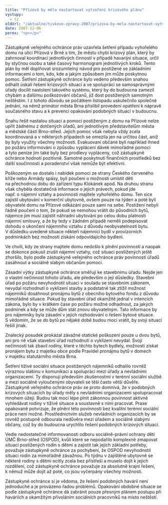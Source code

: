 ```yaml
---
title: "Přízová by měla nastartovat vytvoření krizového plánu"
vystupy:
  - tz
oldUrl: "/aktualne/tiskove-zpravy-2007/prizova-by-mela-nastartovat-vytvoreni-krizoveho-planu"
date: 2007-12-06
perex: "<p></p>"
---
```


<!-- imported from the old website -->

<p class="Normln-web">Zástupkyně veřejného ochránce práv uzavřela šetření případu vyhořelého domu na ulici Přízová v Brně s tím, že městu chybí krizový plán, který by zahrnoval koordinaci jednotlivých činností v případě havarijní situace, určil by styčnou osobu a také časový harmonogram jednotlivých kroků. Tento plán by měl doplňovat srozumitelný návod pro postižené se základními informacemi o tom, kdo, kde a jakým způsobem jim může poskytnou pomoc. Šetření zástupkyně ochránce bylo vedeno především snahou odhalit úskalí řešení krizových situací a ve spolupráci se samosprávnými úřady docílit nastolení takového systému, který by do budoucna zamezil chybám a dalšímu poškozování občanů, již dost postižených samotným neštěstím. I z tohoto důvodu se počátkem listopadu uskutečnilo společné jednání, na němž primátor města Brna přislíbil provedení opatření k nápravě současného stavu a k prevenci opakování podobných situací v budoucnu.</p><p class="Normln-web">Snahu řešit nastalou situaci a pomoci postiženým z domu na Přízové nelze upřít žádnému z dotčených úřadů, ani jednotlivým představitelům města a městské části Brno-střed. Jejich pomoc však nebyla vždy zcela koordinovaná a v některých případech se omezila jen na určitou část, aniž by byly využity všechny možnosti. Evakuovaní občané byli například ihned po požáru informováni o způsobu vyplácení dávek mimořádné pomoci a tyto peníze jim také byly bez prodlevy vypláceny, což zástupkyně ochránce hodnotí pozitivně. Samotné poskytnutí finančních prostředků bez další součinnosti a poradenství však nemůže být efektivní.</p><p class="Normln-web">Poškozeným se dostalo i nabídek pomoci ze strany Českého červeného kříže nebo Armády spásy, byli poučeni o možnosti umístit děti na přechodnou dobu do zařízení typu Klokánek apod. Na druhou stranu však chyběla dostatečná informace o jejich právech, pokud jde např. o nájemní vztahy a povinnosti majitele vyhořelého domu. Ten sice zajistil ubytování v komerční ubytovně, ovšem pouze na týden a poté byli obyvatelé domu na Přízové odkázáni pouze sami na sebe. Postižení nebyli řádně poučeni o tom, že pokud se nemohou vrátit do původních bytů, nájemce jim musí zajistit náhradní ubytování po celou dobu platnosti nájemní smlouvy, a že by tedy v žádném případě neměli podepisovat dohodu o ukončení nájemního vztahu z důvodu neobyvatelnosti bytu. V důsledku uvedené situace někteří nájemníci bydlí v provizorních podmínkách bez možnosti získání odpovídajícího bydlení.</p><p class="Normln-web">Ve chvíli, kdy ze strany majitele domu nedošlo k plnění povinností a naopak se dokonce pokusil zrušit nájemní vztahy, což situaci postižených ještě zhoršilo, bylo podle zástupkyně veřejného ochránce práv povinností úřadů zasáhnout a sociálně slabým občanům pomoci.</p><p class="Normln-web">Zásadní výtky zástupkyně ochránce směřují ke stavebnímu úřadu. Nejde jen o vlastní nečinnost tohoto úřadu, ale především o její důsledky. Stavební úřad po požáru nevyhodnotil situaci v souladu se stavebním zákonem, nevydal rozhodnutí o vyklizení stavby a podstatně tak ztížil možnost nájemníků dosáhnout pronájmu bytů z obecního bytového fondu z důvodu mimořádné situace. Pokud by stavební úřad okamžitě jednal v intencích zákona, bylo by v krátkém čase po požáru možné odhadnout, za jakých podmínek a kdy se může dům stát znovu obyvatelným. Tato informace by pro nájemníky byla zásadní v jejich rozhodování o řešení bytové situace. S vědomím, že se do bytů po nějaké době budou moci vrátit, by svoji situaci řešili jinak.</p><p class="Normln-web">Znalecký posudek prokázal závažné statické poškození pouze u dvou bytů, ani pro ně však stavební úřad rozhodnutí o vyklizení nevydal. Svojí nečinností tak zbavil rodiny, které v těchto bytech bydlely, možnosti získat pronájem bytu z majetku obce podle Pravidel pronájmu bytů v domech v majetku statutárního města Brna.</p><p class="Normln-web">Šetření tíživé sociální situace postižených nájemníků odhalilo rovněž výraznou slabinu v komunikaci a spolupráci mezi úřady a nevládními organizacemi. Ty disponují především zkušenostmi v terénní sociální službě a mezi sociálně vyloučenými obyvateli se těší často větší důvěře. Zástupkyně veřejného ochránce práv se proto domnívá, že v podobných krizových situacích by úřady měly s nevládními organizacemi spolupracovat mnohem úžeji. Budou tak moci lépe plnit zákonnou povinnost aktivně vyhledávat rodiny v tíživé situace a soustavně s nimi pracovat. Praxe opakovaně potvrzuje, že plnění této povinnosti bez kvalitní terénní sociální práce není možné. Prostřednictvím služeb nevládních organizacích by se rovněž postupně odbourala nedůvěra mezi úřadem a sociálně slabými občany, což by do budoucna urychlilo řešení podobných krizových situací.</p><p class="Normln-web">Vedle nedostatečné informovanosti odboru sociálně-právní ochrany dětí ÚMČ Brno-střed (OSPOD), kvůli které se nepodařilo komplexně zmapovat situaci postižených rodin s dětmi a zajistit tak jejich základní potřeby, považuje zástupkyně ochránce za pochybení, že OSPOD nevyhodnotil situaci rodin za mimořádně závažnou. Po týdnu v zajištěné ubytovně se některé rodiny s dětmi ocitly zcela bez přístřeší a muselo dojít k jejich rozdělení, což zástupkyně ochránce považuje za absolutně krajní řešení, k němuž může dojít až poté, co jsou vyčerpány všechny možnosti.</p><p class="Normln-web">Zástupkyně ochránce si je vědoma, že řešení podobných havárií není jednoduché a je provázeno řadou problémů. Opakování obdobné situace se podle zástupkyně ochránce dá zabránit pouze přesným plánem postupu při haváriích a okamžitým přivoláním sociálních pracovníků na místo neštěstí.</p><p class="Normln"> </p>
